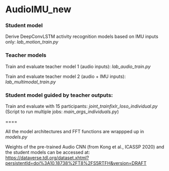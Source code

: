 # AudioIMU_new

### Student model

Derive DeepConvLSTM activity recognition models based on IMU inputs only: _lab_motion_train.py_

### Teacher models

Train and evaluate teacher model 1 (audio inputs): _lab_audio_train.py_

Train and evaluate teacher model 2 (audio + IMU inputs): _lab_multimodal_train.py_

### Student model guided by teacher outputs:

Train and evaluate with 15 participants: _joint_trainfixlr_loso_individual.py_ (Script to run multiple jobs: _main_args_individuals.py_)

====

All the model architectures and FFT functions are wrappped up in _models.py_ 

Weights of the pre-trained Audio CNN (from Kong et al., ICASSP 2020) and the student models can be accessed at: https://dataverse.tdl.org/dataset.xhtml?persistentId=doi%3A10.18738%2FT8%2FS5RTFH&version=DRAFT
